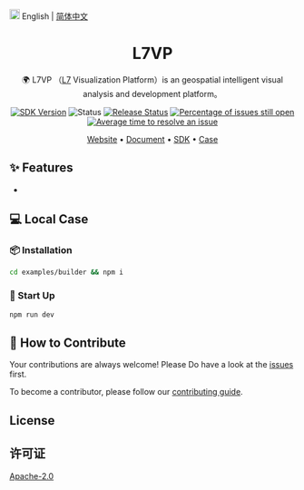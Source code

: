 <img src="https://gw.alipayobjects.com/zos/antfincdn/R8sN%24GNdh6/language.svg" width="18"> English | [简体中文](./README.md)

<h1 align="center">L7VP</h1>

<div align="center">

🌍 L7VP （<a href="https://github.com/antvis/L7">L7</a> Visualization Platform）is an geospatial intelligent visual analysis and development platform。

[![SDK Version](https://badgen.net/npm/v/@antv/li-sdk)](https://npmjs.com/@antv/li-sdk) ![Status](https://badgen.net/github/status/antvis/L7VP) [![Release Status](https://github.com/antvis/L7VP/workflows/release/badge.svg?branch=master)](https://github.com/antvis/L7VP/actions?query=workflow:release) [![Percentage of issues still open](http://isitmaintained.com/badge/open/antvis/l7vp.svg)](http://isitmaintained.com/project/antvis/l7vp 'Percentage of issues still open') [![Average time to resolve an issue](http://isitmaintained.com/badge/resolution/antvis/l7vp.svg)](http://isitmaintained.com/project/antvis/l7vp 'Average time to resolve an issue')

<p align="center">
  <a href="https://locationinsight.antv.antgroup.com">Website</a> •
  <a href="https://www.yuque.com/antv/htpfbw">Document</a> •
  <a href="https://www.yuque.com/antv/htpfbw/cmp1vz2u5p07ghrt">SDK</a> •
  <a href="https://locationinsight.antv.antgroup.com/#/case">Case</a>
</p>

</div>

## ✨ Features

-

## 💻 Local Case

### 📦 Installation

```bash
cd examples/builder && npm i
```

### 🔨 Start Up

```bash
npm run dev
```

## 🤝 How to Contribute

Your contributions are always welcome! Please Do have a look at the [issues](https://github.com/antvis/l7vp/issues) first.

To become a contributor, please follow our [contributing guide](https://github.com/antvis/l7vp/blob/master/CONTRIBUTING.md).

## License

## 许可证

[Apache-2.0](./LICENSE)
